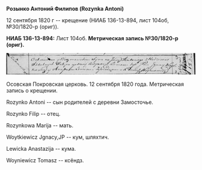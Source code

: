 **Розынко Антоний Филипов (Rozynka Antoni)**

12 сентября 1820 г -- крещение (НИАБ 136-13-894, лист 104об, №30/1820-р
(ориг)).

**НИАБ 136-13-894:** Лист 104об. **Метрическая запись №30/1820-р
(ориг).**

![](./media/ba64b8ef6ea18b2087b77644b79d65b663cf85d0.png)

Осовская Покровская церковь. 12 сентября 1820 года. Метрическая запись о
крещении.

Rozynko Antoni -- сын родителей с деревни Замосточье.

Rozynko Filip -- отец.

Rozynkowa Marija -- мать.

Woytkiewicz Jgnacy,JP -- кум, шляхтич.

Lewicka Anastazija -- кума.

Woyniewicz Tomasz -- ксёндз.
